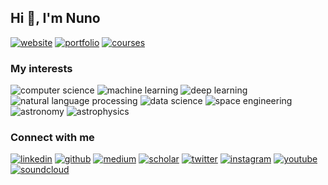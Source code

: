 
## Hi 👋, I'm Nuno

[![website](https://img.shields.io/badge/-website-ff9800)](https://nunorc.github.io)
[![portfolio](https://img.shields.io/badge/-portfolio-ff9800)](https://nunorc.github.io/#portfolio)
[![courses](https://img.shields.io/badge/-courses-ff9800)](https://nunorc.github.io/#courses)

### My interests

![computer science](https://img.shields.io/badge/-computer%20science-03a9f4)
![machine learning](https://img.shields.io/badge/-machine%20learning-03a9f4)
![deep learning](https://img.shields.io/badge/-deep%20learning-03a9f4)
![natural language processing](https://img.shields.io/badge/-natural%20language%20processing-03a9f4)
![data science](https://img.shields.io/badge/-data%20science-03a9f4)
![space engineering](https://img.shields.io/badge/-space%20engineering-03a9f4)
![astronomy](https://img.shields.io/badge/-astronomy-03a9f4)
![astrophysics](https://img.shields.io/badge/-astrophysics-03a9f4)

### Connect with me

[![linkedin](https://img.shields.io/badge/-linkedin-616161)](https://www.linkedin.com/in/nuno-ramos-carvalho/)
[![github](https://img.shields.io/badge/-github-616161)](https://github.com/nunorc)
[![medium](https://img.shields.io/badge/-medium-616161)](https://medium.com/@nunorc)
[![scholar](https://img.shields.io/badge/-scholar-616161)](https://scholar.google.com/citations?hl=en&user=vO3TvWQAAAAJ)
[![twitter](https://img.shields.io/badge/-twitter-616161)](https://twitter.com/nunorcarvalho)
[![instagram](https://img.shields.io/badge/-instagram-616161)](https://www.instagram.com/nuno.rc/)
[![youtube](https://img.shields.io/badge/-youtube-616161)](https://www.youtube.com/channel/UC-0259IZU2YbY-hLEpdCygw)
[![soundcloud](https://img.shields.io/badge/-soundcloud-616161)](https://soundcloud.com/nuno-carvalho-149185839)
